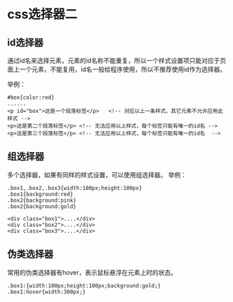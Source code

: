 # css选择器二

## id选择器
通过id名来选择元素，元素的id名称不能重复，所以一个样式设置项只能对应于页面上一个元素，不能复用，id名一般给程序使用，所以不推荐使用id作为选择器。

举例：

```
#box{color:red} 
......
<p id="box">这是一个段落标签</p>   <!-- 对应以上一条样式，其它元素不允许应用此样式 -->
<p>这是第二个段落标签</p> <!-- 无法应用以上样式，每个标签只能有唯一的id名 -->
<p>这是第三个段落标签</p> <!-- 无法应用以上样式，每个标签只能有唯一的id名  -->
```
## 组选择器

多个选择器，如果有同样的样式设置，可以使用组选择器。 举例：

```
.box1,.box2,.box3{width:100px;height:100px}
.box1{background:red}
.box2{background:pink}
.box2{background:gold}

<div class="box1">....</div>
<div class="box2">....</div>
<div class="box3">....</div>
```
## 伪类选择器

常用的伪类选择器有hover，表示鼠标悬浮在元素上时的状态。

```
.box1:{width:100px;height:100px;background:gold;}
.box1:hover{width:300px;}
```


